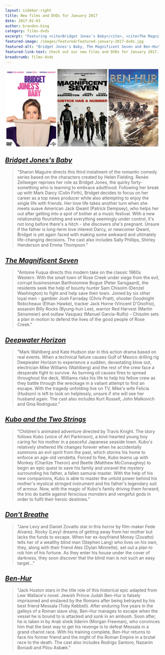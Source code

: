 ```yaml
---
layout: sidebar-right
title: New films and DVDs for January 2017
date: 2017-01-03
author: brandon-king
category: films-dvds
excerpt: "Featuring <cite>Bridget Jones's Baby</cite>, <cite>The Magnificent Seven</cite> and <cite>Ben-Hur</cite>."
featured-image: /images/featured/featured-january-2017-dvds.jpg
featured-alt: "Bridget Jones's Baby, The Magnificent Seven and Ben-Hur"
featured-link-text: Check out our new films and DVDs for January 2017.
breadcrumb: films-dvds
---
```


![Bridget Jones's Baby, The Magnificent Seven and Ben-Hur](/images/featured/featured-january-2017-dvds.jpg)

## [<cite>Bridget Jones's Baby</cite>](https://suffolk.spydus.co.uk/cgi-bin/spydus.exe/ENQ/OPAC/BIBENQ?BRN=2107083)

> "Sharon Maguire directs this third instalment of the romantic comedy series based on the characters created by Helen Fielding. Renée Zellweger reprises her role as Bridget Jones, the quirky forty-something who is learning to embrace adulthood. Following her break up with Mark Darcy (Colin Firth), Bridget decides to focus on her career as a top news producer while also attempting to enjoy the single life with friends. Her love life takes another turn when she meets suave American Jack Qwant (Patrick Dempsey), who helps her out after getting into a spot of bother at a music festival. With a new relationship flourishing and everything seemingly under control, it's not long before there's a hitch - she discovers she's pregnant. Unsure if the father is long-term love interest Darcy, or newcomer Qwant, Bridget is yet again faced with making some awkward and ultimately life-changing decisions. The cast also includes Sally Phillips, Shirley Henderson and Emma Thompson."

## [<cite>The Magnificent Seven</cite>](https://suffolk.spydus.co.uk/cgi-bin/spydus.exe/ENQ/OPAC/BIBENQ?BRN=2107384)

> "Antoine Fuqua directs this modern take on the classic 1960s Western. With the small town of Rose Creek under siege from the evil, corrupt businessman Bartholomew Bogue (Peter Sarsgaard), the residents seek the help of bounty hunter Sam Chisolm (Denzel Washington) to fight and help save their town. Joined by six other loyal men - gambler Josh Farraday (Chris Pratt), shooter Goodnight Robicheaux (Ethan Hawke), tracker Jack Horne (Vincent D'Onofrio), assassin Billy Rocks (Byung-hun Lee), warrior Red Harvest (Martin Sensmeier) and outlaw Vasquez (Manuel Garcia-Rulfo) - Chisolm sets a plan in motion to defend the lives of the good people of Rose Creek."

## [<cite>Deepwater Horizon</cite>](https://suffolk.spydus.co.uk/cgi-bin/spydus.exe/ENQ/OPAC/BIBENQ?BRN=2102464)

> "Mark Wahlberg and Kate Hudson star in this action drama based on real events. When a technical failure causes Gulf of Mexico drilling rig Deepwater Horizon to experience a sudden, devastating blow out, electrician Mike Williams (Wahlberg) and the rest of the crew face a desperate fight to survive. As burning oil causes fires to spread throughout the deck, Williams risks his life to help his fellow crew as they battle through the wreckage in a valiant attempt to find an escape. With the tragedy unfolding live on TV, Mike's wife Felicia (Hudson) is left to look on helplessly, unsure if she will see her husband again. The cast also includes Kurt Russell, John Malkovich and Gina Rodriguez."

## [<cite>Kubo and the Two Strings</cite>](https://suffolk.spydus.co.uk/cgi-bin/spydus.exe/ENQ/OPAC/BIBENQ?BRN=2107082)

> "Children's animated adventure directed by Travis Knight. The story follows Kubo (voice of Art Parkinson), a kind-hearted young boy caring for his mother in a peaceful Japanese seaside town. Kubo's relatively sheltered life changes forever when he accidentally summons an evil spirit from the past, which storms his home to enforce an age-old vendetta. Forced to flee, Kubo teams up with Monkey (Charlize Theron) and Beetle (Matthew McConaughey) to begin an epic quest to save his family and unravel the mystery surrounding his father, a fallen samurai master. With the help of his new companions, Kubo is able to master the untold power behind his mother's mystical stringed instrument and his father's legendary suit of armour. Now, with the magic of Kubo's family driving them forward, the trio do battle against ferocious monsters and vengeful gods in order to fulfil their heroic destinies."

## [<cite>Don't Breathe</cite>](https://suffolk.spydus.co.uk/cgi-bin/spydus.exe/ENQ/OPAC/BIBENQ?BRN=2114407)

> "Jane Levy and Daniel Zovatto star in this horror by film-maker Fede Alvarez. Rocky (Levy) dreams of getting away from her mother but lacks the funds to escape. When her ex-boyfriend Money (Zovatto) tells her of a wealthy blind man (Stephen Lang) who lives on his own, they, along with their friend Alex (Dylan Minnette), set out a plan to rob him of his fortune. As they enter his house under the cover of darkness, they soon discover that the blind man is not such an easy target..."

## [<cite>Ben-Hur</cite>](https://suffolk.spydus.co.uk/cgi-bin/spydus.exe/ENQ/OPAC/BIBENQ?BRN=2107081)

> "Jack Huston stars in the title role of this historical epic adapted from Lew Wallace's novel. Jewish Prince Judah Ben-Hur is falsely imprisoned and enslaved by the Romans after being betrayed by his best friend Messala (Toby Kebbell). After enduring five years in the galleys of a Roman slave ship, Ben-Hur manages to escape when the vessel he is bound to is attacked and sunk in an ambush. Soon after, he is taken in by Arab sheik Ilderim (Morgan Freeman), who convinces him that the best way to get his revenge is to defeat Messala in a grand chariot race. With his training complete, Ben-Hur returns to face his former friend and the might of the Roman Empire in a brutal race to the death. The cast also includes Rodrigo Santoro, Nazanin Boniadi and Pilou Asbæk."
